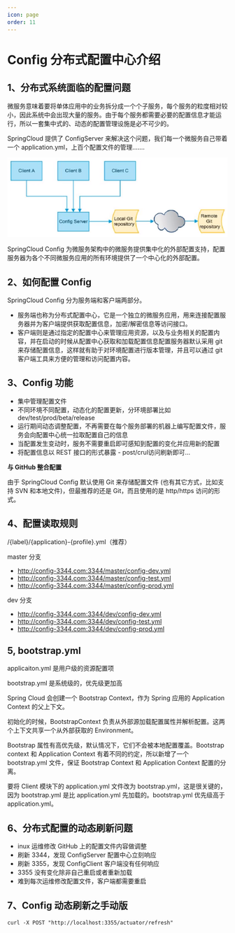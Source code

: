 ```yaml
---
icon: page
order: 11
---
```


# Config 分布式配置中心介绍

## 1、分布式系统面临的配置问题

微服务意味着要将单体应用中的业务拆分成一个个子服务，每个服务的粒度相对较小，因此系统中会出现大量的服务。由于每个服务都需要必要的配置信息才能运行，所以一套集中式的、动态的配置管理设施是必不可少的。

SpringCloud 提供了 ConfigServer 来解决这个问题，我们每一个微服务自己带着一个 application.yml，上百个配置文件的管理.……

![image-20230429135547847](./assets/image-20230429135547847.png)

SpringCloud Config 为微服务架构中的微服务提供集中化的外部配置支持，配置服务器为各个不同微服务应用的所有环境提供了一个中心化的外部配置。

## 2、如何配置 Config

SpringCloud Config 分为服务端和客户端两部分。

- 服务端也称为分布式配置中心，它是一个独立的微服务应用，用来连接配置服务器并为客户端提供获取配置信息，加密/解密信息等访问接口。
- 客户端则是通过指定的配置中心来管理应用资源，以及与业务相关的配置内容，并在启动的时候从配置中心获取和加载配置信息配置服务器默认采用 git 来存储配置信息，这样就有助于对环境配置进行版本管理，并且可以通过 git 客户端工具来方便的管理和访问配置内容。

## 3、Config 功能

- 集中管理配置文件
- 不同环境不同配置，动态化的配置更新，分环境部署比如 dev/test/prod/beta/release
- 运行期间动态调整配置，不再需要在每个服务部署的机器上编写配置文件，服务会向配置中心统一拉取配置自己的信息
- 当配置发生变动时，服务不需要重启即可感知到配置的变化并应用新的配置
- 将配置信息以 REST 接口的形式暴露 - post/crul访问刷新即可…

**与 GitHub 整合配置**

由于 SpringCloud Config 默认使用 Git 来存储配置文件 (也有其它方式，比如支持 SVN 和本地文件)，但最推荐的还是 Git，而且使用的是 http/https 访问的形式。

## 4、**配置读取规则**

/{label}/{application}-{profile}.yml（推荐）

master 分支

- http://config-3344.com:3344/master/config-dev.yml
- http://config-3344.com:3344/master/config-test.yml
- http://config-3344.com:3344/master/config-prod.yml

dev 分支

- http://config-3344.com:3344/dev/config-dev.yml
- http://config-3344.com:3344/dev/config-test.yml
- http://config-3344.com:3344/dev/config-prod.yml

## 5, bootstrap.yml

applicaiton.yml 是用户级的资源配置项

bootstrap.yml 是系统级的，优先级更加高

Spring Cloud 会创建一个 Bootstrap Context，作为 Spring 应用的 Application Context 的父上下文。

初始化的时候，BootstrapContext 负责从外部源加载配置属性并解析配置。这两个上下文共享一个从外部获取的 Environment。

Bootstrap 属性有高优先级，默认情况下，它们不会被本地配置覆盖。Bootstrap context 和 Application Context 有着不同的约定，所以新增了一个 bootstrap.yml 文件，保证 Bootstrap Context 和 Application Context 配置的分离。

要将 Client 模块下的 application.yml 文件改为 bootstrap.yml，这是很关键的，因为 bootstrap.yml 是比 application.yml 先加载的。bootstrap.yml 优先级高于 application.yml。

## 6、分布式配置的动态刷新问题

- inux 运维修改 GitHub 上的配置文件内容做调整
- 刷新 3344，发现 ConfigServer 配置中心立刻响应
- 刷新 3355，发现 ConfigClient 客户端没有任何响应
- 3355 没有变化除非自己重启或者重新加载
- 难到每次运维修改配置文件，客户端都需要重启

## 7、Config 动态刷新之手动版

```curl
curl -X POST "http://localhost:3355/actuator/refresh"
```

# 

